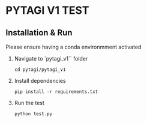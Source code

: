 # PYTAGI V1 TEST


## Installation & Run
Please ensure having a conda environmment activated
1. Navigate to `pytagi_v1`` folder
    ```
    cd pytagi/pytagi_v1
    ```
2. Install dependencies
    ```
    pip install -r requirements.txt
    ```
3. Run the test
    ```
    python test.py
    ```
